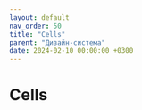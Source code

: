 ```yaml
---
layout: default
nav_order: 50
title: "Cells"
parent: "Дизайн-система"
date: 2024-02-10 00:00:00 +0300
---
```


# Cells


